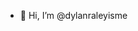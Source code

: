 - 👋 Hi, I’m @dylanraleyisme

<!---
dylanraleyisme/dylanraleyisme is a ✨ special ✨ repository because its `README.md` (this file) appears on your GitHub profile.
You can click the Preview link to take a look at your changes.
--->
